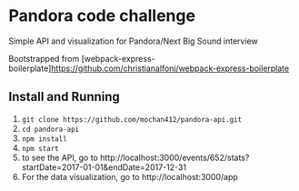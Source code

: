 # Pandora code challenge
Simple API and visualization for Pandora/Next Big Sound interview

Bootstrapped from [webpack-express-boilerplate]https://github.com/christianalfoni/webpack-express-boilerplate

## Install and Running


1. `git clone https://github.com/mochan412/pandora-api.git`
2. `cd pandora-api`
3. `npm install`
4. `npm start`
5. to see the API, go to http://localhost:3000/events/652/stats?startDate=2017-01-01&endDate=2017-12-31
6. For the data visualization, go to http://localhost:3000/app
